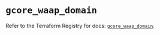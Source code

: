 # `gcore_waap_domain`

Refer to the Terraform Registry for docs: [`gcore_waap_domain`](https://registry.terraform.io/providers/g-core/gcore/0.31.1/docs/resources/waap_domain).
